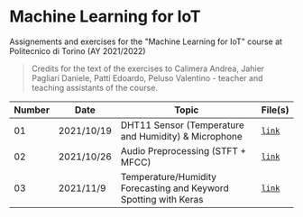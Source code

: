 # Machine Learning for IoT

Assignements and exercises for the "Machine Learning for IoT" course at Politecnico di Torino (AY 2021/2022)

> Credits for the text of the exercises to Calimera Andrea, Jahier Pagliari Daniele, Patti Edoardo, Peluso Valentino - teacher and teaching assistants of the course.

| Number  | Date | Topic  | File(s) |
| ------------- | ------------- | ------------- | ------------- |
| 01 | 2021/10/19 | DHT11 Sensor (Temperature and Humidity) & Microphone | [`link`](https://github.com/francescodisalvo05/polito-machine-learning-for-IoT/blob/main/Labs/Lab_01) |
| 02 | 2021/10/26 | Audio Preprocessing (STFT + MFCC) | [`link`](https://github.com/francescodisalvo05/polito-machine-learning-for-IoT/blob/main/Labs/Lab_02) |
| 03 | 2021/11/9 | Temperature/Humidity Forecasting and Keyword Spotting with Keras| [`link`](https://github.com/francescodisalvo05/polito-machine-learning-for-IoT/blob/main/Labs/Lab_03) |




